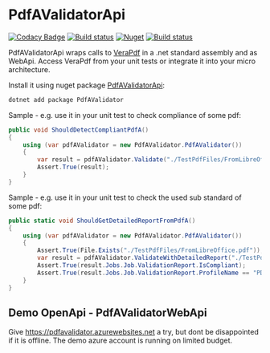 # PdfAValidatorApi

[![Codacy Badge](https://api.codacy.com/project/badge/Grade/30d54e6caa344b12b27f0d725cac52d9)](https://app.codacy.com/app/stesee/PdfAValidatorApi?utm_source=github.com&utm_medium=referral&utm_content=Codeuctivity/PdfAValidatorApi&utm_campaign=Badge_Grade_Settings)
[![Build status](https://ci.appveyor.com/api/projects/status/hwa0obfdvoxy9wkw?svg=true)](https://ci.appveyor.com/project/stesee/pdfavalidatorapi) [![Nuget](https://img.shields.io/nuget/v/PdfaValidator.svg)](https://www.nuget.org/packages/PdfAValidator/)
[![Build status](https://codeuctivity.visualstudio.com/PdfAValidatorApi/_apis/build/status/PdfAValidator%20-%20CI)](https://codeuctivity.visualstudio.com/PdfAValidatorApi/_build/latest?definitionId=1)

PdfAValidatorApi wraps calls to [VeraPdf](http://www.preforma-project.eu/pdfa-conformance-checker.html) in a .net standard assembly and as WebApi. Access VeraPdf from your unit tests or integrate it into your micro architecture.

Install it using nuget package [PdfAValidatorApi](https://www.nuget.org/packages/PdfAValidator/):

```PowerShell
dotnet add package PdfAValidator
```

Sample - e.g. use it in your unit test to check compliance of some pdf:

```csharp
public void ShouldDetectCompliantPdfA()
{
    using (var pdfAValidator = new PdfAValidator.PdfAValidator())
    {
        var result = pdfAValidator.Validate("./TestPdfFiles/FromLibreOffice.pdf");
        Assert.True(result);
    }
}
```

Sample - e.g. use it in your unit test to check the used sub standard of some pdf:

```csharp
public static void ShouldGetDetailedReportFromPdfA()
{
    using (var pdfAValidator = new PdfAValidator.PdfAValidator())
    {
        Assert.True(File.Exists("./TestPdfFiles/FromLibreOffice.pdf"));
        var result = pdfAValidator.ValidateWithDetailedReport("./TestPdfFiles/FromLibreOffice.pdf");
        Assert.True(result.Jobs.Job.ValidationReport.IsCompliant);
        Assert.True(result.Jobs.Job.ValidationReport.ProfileName == "PDF/A-1A validation profile");
    }
}
```

## Demo OpenApi - PdfAValidatorWebApi

Give <https://pdfavalidator.azurewebsites.net> a try, but dont be disappointed if it is offline. The demo azure account is running on limited budget.

